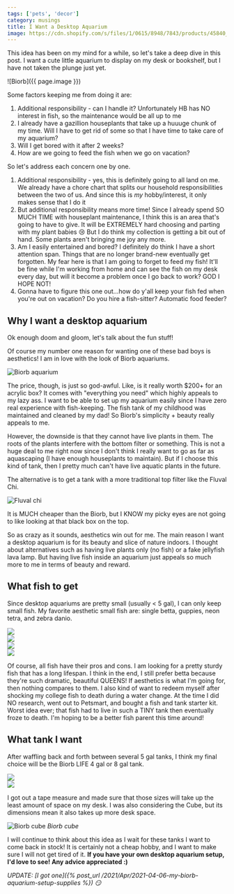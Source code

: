 ```yaml
---
tags: ['pets', 'decor']
category: musings
title: I Want a Desktop Aquarium
image: https://cdn.shopify.com/s/files/1/0615/8948/7843/products/45840_03.jpg?v=1652468704
---
```


This idea has been on my mind for a while, so let's take a deep dive in this post. I want a cute little aquarium to display on my desk or bookshelf, but I have not taken the plunge just yet.

![Biorb]({{ page.image }})

Some factors keeping me from doing it are:
1. Additional responsibility - can I handle it? Unfortunately HB has NO interest in fish, so the maintenance would be all up to me
2. I already have a gazillion houseplants that take up a huuuge chunk of my time. Will I have to get rid of some so that I have time to take care of my aquarium?
3. Will I get bored with it after 2 weeks?
4. How are we going to feed the fish when we go on vacation?

So let's address each concern one by one.
1. Additional responsibility - yes, this is definitely going to all land on me. We already have a chore chart that splits our household responsibilities between the two of us. And since this is *my* hobby/interest, it only makes sense that I do it
2. But additional responsibility means more time! Since I already spend SO MUCH TIME with houseplant maintenance, I think this is an area that's going to have to give. It will be EXTREMELY hard choosing and parting with my plant babies :cry: But I do think my collection is getting a bit out of hand. Some plants aren't bringing me joy any more.
3. Am I easily entertained and bored? I definitely do think I have a short attention span. Things that are no longer brand-new eventually get forgotten. My fear here is that I am going to forget to feed my fish! It'll be fine while I'm working from home and can see the fish on my desk every day, but will it become a problem once I go back to work? GOD I HOPE NOT!
4. Gonna have to figure this one out...how do y'all keep your fish fed when you're out on vacation? Do you hire a fish-sitter? Automatic food feeder?

## Why I want a desktop aquarium
Ok enough doom and gloom, let's talk about the fun stuff!

Of course my number one reason for wanting one of these bad boys is aesthetics! I am in love with the look of Biorb aquariums.

![Biorb aquarium](https://cdn.shopify.com/s/files/1/2964/8010/collections/FOT_WWBI_54537-biOrb-CUBE-60MCR-Transparent-001__SALL__AQU__V1_900x.jpg?v=1605188922)

The price, though, is just so god-awful. Like, is it really worth $200+ for an acrylic box? It comes with "everything you need" which highly appeals to my lazy ass. I want to be able to set up my aquarium easily since I have zero real experience with fish-keeping. The fish tank of my childhood was maintained and cleaned by my dad! So Biorb's simplicity + beauty really appeals to me.

However, the downside is that they cannot have live plants in them. The roots of the plants interfere with the bottom filter or something. This is not a huge deal to me right now since I don't think I really want to go as far as aquascaping (I have enough houseplants to maintain). But if I choose this kind of tank, then I pretty much can't have live aquatic plants in the future.

The alternative is to get a tank with a more traditional top filter like the Fluval Chi.

![Fluval chi](https://img.chewy.com/is/image/catalog/135526_MAIN._AC_SL1500_V1503090359_.jpg)

It is MUCH cheaper than the Biorb, but I KNOW my picky eyes are not going to like looking at that black box on the top.

So as crazy as it sounds, aesthetics win out for me. The main reason I want a desktop aquarium is for its beauty and slice of nature indoors. I thought about alternatives such as having live plants only (no fish) or a fake jellyfish lava lamp. But having live fish inside an aquarium just appeals so much more to me in terms of beauty and reward.

## What fish to get

Since desktop aquariums are pretty small (usually < 5 gal), I can only keep small fish. My favorite aesthetic small fish are: single betta, guppies, neon tetra, and zebra danio.

<div class="row row-cols-1 row-cols-md-2 gy-4">
    <div class="col">
        <img src="https://cdn.mos.cms.futurecdn.net/RY2EpSo74hvYXyAVpTN2Gg-1200-80.jpg">
    </div>
    <div class="col">
        <img src="http://azure.wgp-cdn.co.uk/app-practicalfishkeeping/features/4c7cb240c9a96.jpg?&width=1200&height=630&mode=crop">
    </div>
    <div class="col">
        <img src="https://s3.amazonaws.com/petcentral.com/wp-content/uploads/2019/10/22104716/Cardinal-and-neon-tetras.jpg">
    </div>
    <div class="col">
        <img src="https://www.worldwidefishandpets.com/wp-content/uploads/2019/09/Zebra_Danio.jpg">
    </div>
</div>

Of course, all fish have their pros and cons. I am looking for a pretty sturdy fish that has a long lifespan. I think in the end, I still prefer betta because they're such dramatic, beautiful QUEENS! If aesthetics is what I'm going for, then nothing compares to them. I also kind of want to redeem myself after shocking my college fish to death during a water change. At the time I did NO research, went out to Petsmart, and bought a fish and tank starter kit. Worst idea ever; that fish had to live in such a TINY tank then eventually froze to death. I'm hoping to be a better fish parent this time around!

## What tank I want
After waffling back and forth between several 5 gal tanks, I think my final choice will be the Biorb LIFE 4 gal or 8 gal tank.

<div class="row row-cols-1 row-cols-md-2">
    <div class="col">
        <img src="https://cdn.shopify.com/s/files/1/2964/8010/products/45874_01_720x.JPG?v=1584366265">
    </div>
    <div class="col">
        <img src="https://cdn.shopify.com/s/files/1/2964/8010/products/45845_01_720x.JPG?v=1584366203">
    </div>
</div>

I got out a tape measure and made sure that those sizes will take up the least amount of space on my desk. I was also considering the Cube, but its dimensions mean it also takes up more desk space.

![Biorb cube](https://cdn.shopify.com/s/files/1/2964/8010/products/54490_02_133fbd22-7029-48f5-ae20-cb81dfe1e833_2048x.JPG?v=1584124696)
*Biorb cube*

I will continue to think about this idea as I wait for these tanks I want to come back in stock! It is certainly not a cheap hobby, and I want to make sure I will not get tired of it. **If you have your own desktop aquarium setup, I'd love to see! Any advice appreciated :)**

*UPDATE: [I got one]({% post_url /2021/Apr/2021-04-06-my-biorb-aquarium-setup-supplies %}) :smirk:*